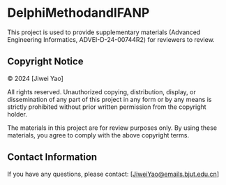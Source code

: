 # DelphiMethodandIFANP
This project is used to provide supplementary materials (Advanced Engineering Informatics, ADVEI-D-24-00744R2) for reviewers to review.
## Copyright Notice

© 2024 [Jiwei Yao]

All rights reserved. Unauthorized copying, distribution, display, or dissemination of any part of this project in any form or by any means is strictly prohibited without prior written permission from the copyright holder.

The materials in this project are for review purposes only. By using these materials, you agree to comply with the above copyright terms.

## Contact Information

If you have any questions, please contact: [JiweiYao@emails.bjut.edu.cn]

